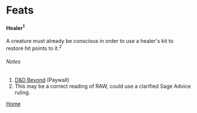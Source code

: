 Feats
======

#### Healer<sup>1</sup>
A creature must already be conscious in order to use a healer's kit to restore hit points to it.<sup>2</sup>

###### Notes
1. [D&D Beyond](https://www.dndbeyond.com/feats/healer) (Paywall)
2. This may be a correct reading of RAW, could use a clarified Sage Advice ruling.

[Home](index.md)
